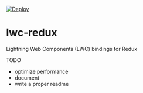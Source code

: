 [![Deploy](https://deploy-to-sfdx.com/dist/assets/images/DeployToSFDX.svg)](https://deploy-to-sfdx.com)
# lwc-redux
Lightning Web Components (LWC) bindings for Redux

TODO
- optimize performance
- document
- write a proper readme
